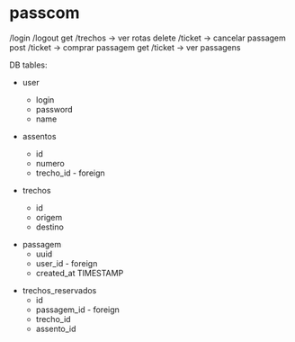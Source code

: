 # passcom

/login
/logout
get /trechos -> ver rotas
delete /ticket -> cancelar passagem
post /ticket -> comprar passagem
get /ticket -> ver passagens

 <!-- o user será replicado em tds os servidores -->
DB tables:
- user
    - login
    - password
    - name

- assentos
    - id
    - numero
    - trecho_id - foreign

- trechos
    - id
    - origem
    - destino

<!-- cria um a cada reserva completa - forma uma passagem -->
- passagem
    - uuid
    - user_id - foreign
    - created_at    TIMESTAMP

<!-- cria um a cada trecho -->
- trechos_reservados
    - id
    - passagem_id - foreign
    - trecho_id
    - assento_id


<!-- flask --app main --debug run     -->
<!-- export DATABASEURL=file:company_a -->
<!-- prisma migrate dev -->